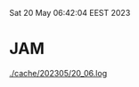 Sat 20 May 06:42:04 EEST 2023
# JAM
<a href='./cache/202305/20_06.log'>./cache/202305/20_06.log</a>
